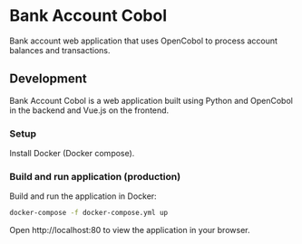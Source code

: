 # Bank Account Cobol

Bank account web application that uses OpenCobol to process account balances and transactions.

## Development

Bank Account Cobol is a web application built using Python and OpenCobol in the backend and Vue.js on the frontend.

### Setup

Install Docker (Docker compose).

### Build and run application (production)

Build and run the application in Docker:

```sh
docker-compose -f docker-compose.yml up
```

Open http://localhost:80 to view the application in your browser.
